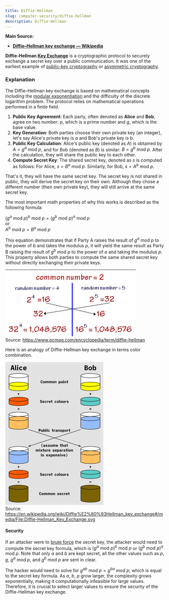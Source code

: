 ```yaml
---
title: Diffie-Hellman
slug: computer-security/diffie-hellman
description: Diffie-Hellman
---
```


**Main Source:**

- **[Diffie–Hellman key exchange — Wikipedia](https://en.wikipedia.org/wiki/Diffie%E2%80%93Hellman_key_exchange)**

**Diffie-Hellman [Key Exchange](/cs-notes/computer-security/encryption#key-exchange)** is a cryptographic protocol to securely exchange a secret key over a public communication. It was one of the earliest example of [public-key cryptography](/cs-notes/computer-security/encryption#public--private-key) or [asymmetric cryptography](/cs-notes/computer-security/encryption#symmetric--asymmetric-encryption).

### Explanation

The Diffie-Hellman key exchange is based on mathematical concepts including the [modular exponentiation](/cs-notes/computer-security/math-concepts#modular-exponentiation) and the difficulty of the discrete logarithm problem. The protocol relies on mathematical operations performed in a finite field.

1. **Public Key Agreement**: Each party, often denoted as **Alice** and **Bob**, agree on two number: $p$, which is a prime number and $g$, which is the base value.
2. **Key Generation**: Both parties choose their own private key (an integer), let's say Alice's private key is $a$ and Bob's private key is $b$.
3. **Public Key Calculation**: Alice's public key (denoted as $A$) is obtained by $A = g^{a} \text{ mod } p$, and for Bob (denoted as $B$) is similar: $B = g^{b} \text{ mod } p$. After the calculation, they will share the public key to each other.
4. **Compute Secret Key**: The shared secret key, denoted as $s$ is computed as follows: For Alice, $s = B^a \text{ mod } p$. Similarly, for Bob, $s = A^b \text{ mod } p$.

That's it, they will have the same secret key. The secret key is not shared in public, they will derive the secret key on their own. Although they chose a different number (their own private key), they will still arrive at the same secret key.

The most important math properties of why this works is described as the following formula:

$(g^a \text{ mod } p)^b \text{ mod } p = (g^b \text{ mod } p)^a \text{ mod } p$  
or  
$A^b \text{ mod } p = B^a \text{ mod } p$

This equation demonstrates that if Party A raises the result of $g^a \text{ mod } p$ to the power of $b$ and takes the modulus $p$, it will yield the same result as Party B raising the result of $g^b \text{ mod } p$ to the power of $a$ and taking the modulus $p$. This property allows both parties to compute the same shared secret key without directly exchanging their private keys.

![Diffie-Hellman key exchange](./diffie-hellman.png)  
Source: https://www.pcmag.com/encyclopedia/term/diffie-hellman

Here is an analogy of Diffie-Hellman key exchange in terms color combination.

![Diffie-Hellman key exchange analogy of colors](./color-analogy.png)  
Source: https://en.wikipedia.org/wiki/Diffie%E2%80%93Hellman_key_exchange#/media/File:Diffie-Hellman_Key_Exchange.svg

#### Security

If an attacker were to [brute force](/cs-notes/computer-security/other-attack-and-exploit#brute-forcing) the secret key, the attacker would need to compute the secret key formula, which is $(g^a \text{ mod } p)^b \text{ mod } p$ or $(g^b \text{ mod } p)^a \text{ mod } p$. Note that only $a$ and $b$ are kept secret, all the other values such as $p$, $g$, $g^a \text{ mod } p$, and $g^b \text{ mod } p$ are sent in clear.

The hacker would need to solve for $g^{ab} \text{ mod } p = g^{ba} \text{ mod } p$, which is equal to the secret key formula. As $a$, $b$, $p$ grow larger, the complexity grows exponentially, making it computationally infeasible for large values. Therefore, it is crucial to select larger values to ensure the security of the Diffie-Hellman key exchange.
